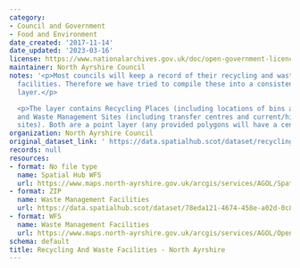 ```yaml
---
category:
- Council and Government
- Food and Environment
date_created: '2017-11-14'
date_updated: '2023-03-16'
license: https://www.nationalarchives.gov.uk/doc/open-government-licence/version/3/
maintainer: North Ayrshire Council
notes: '<p>Most councils will keep a record of their recycling and waste management
  facilities. Therefore we have tried to compile these into a consistent national
  layer.</p>

  <p>The layer contains Recycling Places (including locations of bins and centres)
  and Waste Management Sites (including transfer centres and current/historic landfill
  sites). Both are a point layer (any provided polygons will have a centroid created).</p>'
organization: North Ayrshire Council
original_dataset_link: ' https://data.spatialhub.scot/dataset/recycling_and_waste_facilities-na'
records: null
resources:
- format: No file type
  name: Spatial Hub WFS
  url: https://www.maps.north-ayrshire.gov.uk/arcgis/services/AGOL/Spatial_Hub/MapServer/WFSServer?request=GetCapabilities&service=WFS
- format: ZIP
  name: Waste Management Facilities
  url: https://data.spatialhub.scot/dataset/78eda121-4674-458e-a02d-0c84bfff4110/resource/c6ce2fdc-89f5-4da6-a43c-ee66bdc789a0/download/na-waste-management-facilities.zip
- format: WFS
  name: Waste Management Facilities
  url: https://www.maps.north-ayrshire.gov.uk/arcgis/services/AGOL/Open_Data_Portal4/MapServer/WFSServer?request=GetCapabilities&service=WFS
schema: default
title: Recycling And Waste Facilities - North Ayrshire
---
```

